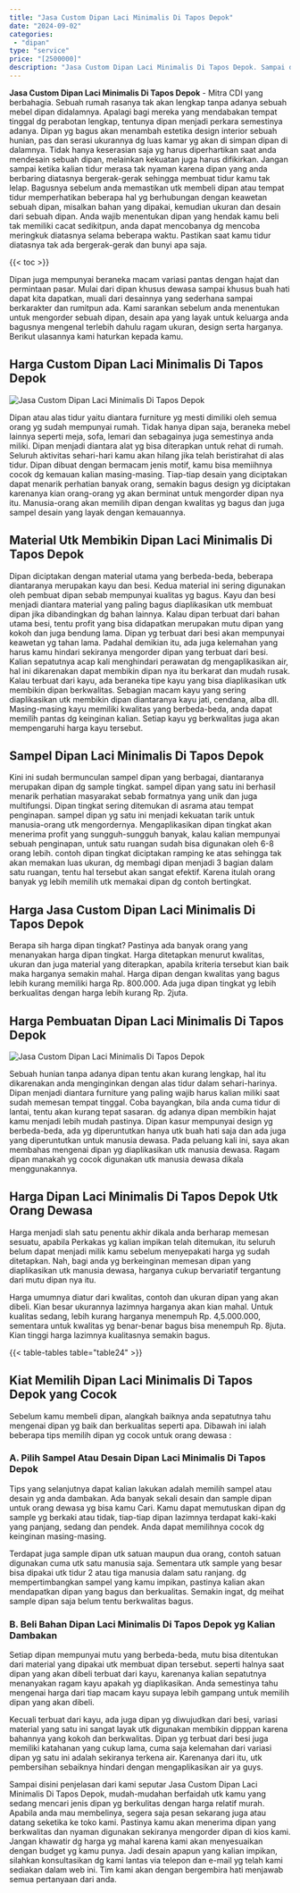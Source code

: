 ```yaml
---
title: "Jasa Custom Dipan Laci Minimalis Di Tapos Depok"
date: "2024-09-02"
categories:
 - "dipan"
type: "service"
price: "[2500000]"
description: "Jasa Custom Dipan Laci Minimalis Di Tapos Depok. Sampai disini penjelasan dari kami seputar Jasa Custom Dipan Laci Minimalis Di Tapos Depok, mudah-mudahan be..."
---
```


**Jasa Custom Dipan Laci Minimalis Di Tapos Depok** - Mitra CDI yang berbahagia. Sebuah rumah rasanya tak akan lengkap tanpa adanya sebuah mebel dipan didalamnya. Apalagi bagi mereka yang mendabakan tempat tinggal dg perabotan lengkap, tentunya dipan menjadi perkara semestinya adanya. Dipan yg bagus akan menambah estetika design interior sebuah hunian, pas dan serasi ukurannya dg luas kamar yg akan di simpan dipan di dalamnya. Tidak hanya keserasian saja yg harus diperhartikan saat anda mendesain sebuah dipan, melainkan kekuatan juga harus difikirkan. Jangan sampai ketika kalian tidur merasa tak nyaman karena dipan yang anda berbaring diatasnya bergerak-gerak sehingga membuat tidur kamu tak lelap. Bagusnya sebelum anda memastikan utk membeli dipan atau tempat tidur memperhatikan beberapa hal yg berhubungan dengan keawetan sebuah dipan, misalkan bahan yang dipakai, kemudian ukuran dan desain dari sebuah dipan. Anda wajib menentukan dipan yang hendak kamu beli tak memiliki cacat sedikitpun, anda dapat mencobanya dg mencoba meringkuk diatasnya selama beberapa waktu. Pastikan saat kamu tidur diatasnya tak ada bergerak-gerak dan bunyi apa saja.

{{< toc >}}

Dipan juga mempunyai beraneka macam variasi pantas dengan hajat dan permintaan pasar. Mulai dari dipan khusus dewasa sampai khusus buah hati dapat kita dapatkan, muali dari desainnya yang sederhana sampai berkarakter dan rumitpun ada. Kami sarankan sebelum anda menentukan untuk mengorder sebuah dipan, desain apa yang layak untuk keluarga anda bagusnya mengenal terlebih dahulu ragam ukuran, design serta harganya. Berikut ulasannya kami haturkan kepada kamu.

## Harga Custom Dipan Laci Minimalis Di Tapos Depok

![Jasa Custom Dipan Laci Minimalis Di Tapos Depok](/images/mebel/dipan-anak-009.jpg)

Dipan atau alas tidur yaitu diantara furniture yg mesti dimiliki oleh semua orang yg sudah mempunyai rumah. Tidak hanya dipan saja, beraneka mebel lainnya seperti meja, sofa, lemari dan sebagainya juga semestinya anda miliki. Dipan menjadi diantara alat yg bisa diterapkan untuk rehat di rumah. Seluruh aktivitas sehari-hari kamu akan hilang jika telah beristirahat di alas tidur. Dipan dibuat dengan bermacam jenis motif, kamu bisa memiihnya cocok dg kemauan kalian masing-masing. Tiap-tiap desain yang diciptakan dapat menarik perhatian banyak orang, semakin bagus design yg diciptakan karenanya kian orang-orang yg akan berminat untuk mengorder dipan nya itu. Manusia-orang akan memilih dipan dengan kwalitas yg bagus dan juga sampel desain yang layak dengan kemauannya.

## Material Utk Membikin Dipan Laci Minimalis Di Tapos Depok

Dipan diciptakan dengan material utama yang berbeda-beda, beberapa diantaranya merupakan kayu dan besi. Kedua material ini sering digunakan oleh pembuat dipan sebab mempunyai kualitas yg bagus. Kayu dan besi menjadi diantara material yang paling bagus diaplikasikan utk membuat dipan jika dibandingkan dg bahan lainnya. Kalau dipan terbuat dari bahan utama besi, tentu profit yang bisa didapatkan merupakan mutu dipan yang kokoh dan juga bendung lama. Dipan yg terbuat dari besi akan mempunyai keawetan yg tahan lama. Padahal demikian itu, ada juga kelemahan yang harus kamu hindari sekiranya mengorder dipan yang terbuat dari besi. Kalian sepatutnya acap kali menghindari perawatan dg mengaplikasikan air, hal ini dikarenakan dapat membikin dipan nya itu berkarat dan mudah rusak. Kalau terbuat dari kayu, ada beraneka tipe kayu yang bisa diaplikasikan utk membikin dipan berkwalitas. Sebagian macam kayu yang sering diaplikasikan utk membikin dipan diantaranya kayu jati, cendana, alba dll. Masing-masing kayu memiliki kwalitas yang berbeda-beda, anda dapat memilih pantas dg keinginan kalian. Setiap kayu yg berkwalitas juga akan mempengaruhi harga kayu tersebut.

## Sampel Dipan Laci Minimalis Di Tapos Depok

Kini ini sudah bermunculan sampel dipan yang berbagai, diantaranya merupakan dipan dg sample tingkat. sampel dipan yang satu ini berhasil menarik perhatian masyarakat sebab formatnya yang unik dan juga multifungsi. Dipan tingkat sering ditemukan di asrama atau tempat penginapan. sampel dipan yg satu ini menjadi kekuatan tarik untuk manusia-orang utk mengordernya. Mengaplikasikan dipan tingkat akan menerima profit yang sungguh-sungguh banyak, kalau kalian mempunyai sebuah penginapan, untuk satu ruangan sudah bisa digunakan oleh 6-8 orang lebih. contoh dipan tingkat diciptakan ramping ke atas sehingga tak akan memakan luas ukuran, dg membagi dipan menjadi 3 bagian dalam satu ruangan, tentu hal tersebut akan sangat efektif. Karena itulah orang banyak yg lebih memilih utk memakai dipan dg contoh bertingkat.

## Harga Jasa Custom Dipan Laci Minimalis Di Tapos Depok

Berapa sih harga dipan tingkat? Pastinya ada banyak orang yang menanyakan harga dipan tingkat. Harga ditetapkan menurut kwalitas, ukuran dan juga material yang diterapkan, apabila kriteria tersebut kian baik maka harganya semakin mahal. Harga dipan dengan kwalitas yang bagus lebih kurang memiliki harga Rp. 800.000. Ada juga dipan tingkat yg lebih berkualitas dengan harga lebih kurang Rp. 2juta.

## Harga Pembuatan Dipan Laci Minimalis Di Tapos Depok

![Jasa Custom Dipan Laci Minimalis Di Tapos Depok](/images/mebel/dipan-dewasa-011.jpg)

Sebuah hunian tanpa adanya dipan tentu akan kurang lengkap, hal itu dikarenakan anda menginginkan dengan alas tidur dalam sehari-harinya. Dipan menjadi diantara furniture yang paling wajib harus kalian miliki saat sudah memesan tempat tinggal. Coba bayangkan, bila anda cuma tidur di lantai, tentu akan kurang tepat sasaran. dg adanya dipan membikin hajat kamu menjadi lebih mudah pastinya. Dipan kasur mempunyai design yg berbeda-beda, ada yg diperuntutkan hanya utk buah hati saja dan ada juga yang diperuntutkan untuk manusia dewasa. Pada peluang kali ini, saya akan membahas mengenai dipan yg diaplikasikan utk manusia dewasa. Ragam dipan manakah yg cocok digunakan utk manusia dewasa dikala menggunakannya.

## Harga Dipan Laci Minimalis Di Tapos Depok Utk Orang Dewasa

Harga menjadi slah satu penentu akhir dikala anda berharap memesan sesuatu, apabila Perkakas yg kalian impikan telah ditemukan, itu seluruh belum dapat menjadi milik kamu sebelum menyepakati harga yg sudah ditetapkan. Nah, bagi anda yg berkeinginan memesan dipan yang diaplikasikan utk manusia dewasa, harganya cukup bervariatif tergantung dari mutu dipan nya itu.

Harga umumnya diatur dari kwalitas, contoh dan ukuran dipan yang akan dibeli. Kian besar ukurannya lazimnya harganya akan kian mahal. Untuk kualitas sedang, lebih kurang harganya menempuh Rp. 4,5.000.000, sementara untuk kwalitas yg benar-benar bagus bisa menempuh Rp. 8juta. Kian tinggi harga lazimnya kualitasnya semakin bagus.

{{< table-tables table="table24" >}}

## Kiat Memilih Dipan Laci Minimalis Di Tapos Depok yang Cocok

Sebelum kamu membeli dipan, alangkah baiknya anda sepatutnya tahu mengenai dipan yg baik dan berkualitas seperti apa. Dibawah ini ialah beberapa tips memilih dipan yg cocok untuk orang dewasa :

### A. Pilih Sampel Atau Desain Dipan Laci Minimalis Di Tapos Depok

Tips yang selanjutnya dapat kalian lakukan adalah memilih sampel atau desain yg anda dambakan. Ada banyak sekali desain dan sample dipan untuk orang dewasa yg bisa kamu Cari. Kamu dapat memutuskan dipan dg sample yg berkaki atau tidak, tiap-tiap dipan lazimnya terdapat kaki-kaki yang panjang, sedang dan pendek. Anda dapat memilihnya cocok dg keinginan masing-masing.

Terdapat juga sample dipan utk satuan maupun dua orang, contoh satuan digunakan cuma utk satu manusia saja. Sementara utk sample yang besar bisa dipakai utk tidur 2 atau tiga manusia dalam satu ranjang. dg mempertimbangkan sampel yang kamu impikan, pastinya kalian akan mendapatkan dipan yang bagus dan berkualitas. Semakin ingat, dg meihat sample dipan saja belum tentu berkwalitas bagus.

### B. Beli Bahan Dipan Laci Minimalis Di Tapos Depok yg Kalian Dambakan

Setiap dipan mempunyai mutu yang berbeda-beda, mutu bisa ditentukan dari material yang dipakai utk membuat dipan tersebut. seperti halnya saat dipan yang akan dibeli terbuat dari kayu, karenanya kalian sepatutnya menanyakan ragam kayu apakah yg diaplikasikan. Anda semestinya tahu mengenai harga dari tiap macam kayu supaya lebih gampang untuk memilih dipan yang akan dibeli.

Kecuali terbuat dari kayu, ada juga dipan yg diwujudkan dari besi, variasi material yang satu ini sangat layak utk digunakan membikin dipppan karena bahannya yang kokoh dan berkwalitas. Dipan yg terbuat dari besi juga memiliki katahanan yang cukup lama, cuma saja kelemahan dari variasi dipan yg satu ini adalah sekiranya terkena air. Karenanya dari itu, utk pembersihan sebaiknya hindari dengan mengaplikasikan air ya guys.

Sampai disini penjelasan dari kami seputar Jasa Custom Dipan Laci Minimalis Di Tapos Depok, mudah-mudahan berfaidah utk kamu yang sedang mencari jenis dipan yg berkulitas dengan harga relatif murah. Apabila anda mau membelinya, segera saja pesan sekarang juga atau datang seketika ke toko kami. Pastinya kamu akan menerima dipan yang berkwalitas dan nyaman digunakan sekiranya mengorder dipan di kios kami. Jangan khawatir dg harga yg mahal karena kami akan menyesuaikan dengan budget yg kamu punya. Jadi desain apapun yang kalian impikan, silahkan konsultasikan dg kami lantas via telepon dan e-mail yg telah kami sediakan dalam web ini. Tim kami akan dengan bergembira hati menjawab semua pertanyaan dari anda.
